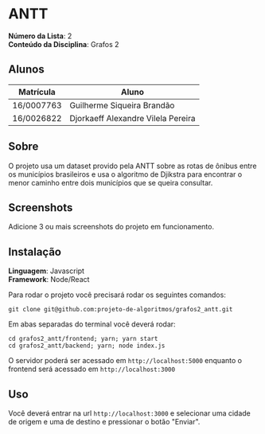 # ANTT

**Número da Lista**: 2<br>
**Conteúdo da Disciplina**: Grafos 2<br>

## Alunos
|Matrícula | Aluno |
| -- | -- |
| 16/0007763  |  Guilherme Siqueira Brandão |
| 16/0026822  |  Djorkaeff Alexandre Vilela Pereira |

## Sobre 
O projeto usa um dataset provido pela ANTT sobre as rotas de ônibus entre os municípios brasileiros e usa o algoritmo de Djikstra para encontrar o menor caminho entre dois municípios que se queira consultar.

## Screenshots
Adicione 3 ou mais screenshots do projeto em funcionamento.

## Instalação 
**Linguagem**: Javascript<br>
**Framework**: Node/React<br>

Para rodar o projeto você precisará rodar os seguintes comandos:
```
git clone git@github.com:projeto-de-algoritmos/grafos2_antt.git
```
Em abas separadas do terminal você deverá rodar:
```
cd grafos2_antt/frontend; yarn; yarn start
cd grafos2_antt/backend; yarn; node index.js
```
O servidor poderá ser acessado em `http://localhost:5000` enquanto o frontend será acessado em `http://localhost:3000`

## Uso 
Você deverá entrar na url `http://localhost:3000` e selecionar uma cidade de origem e uma de destino e pressionar o botão "Enviar".

